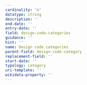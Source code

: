 ```yaml
---
cardinality: 'n'
datatype: string
description: ''
end-date: ''
entry-date: ''
field: design-code-categories
guidance: ''
hint: ''
name: Design code categories
parent-field: design-code-category
replacement-field: ''
start-date: ''
typology: category
uri-template: ''
wikidata-property: ''
---
```

